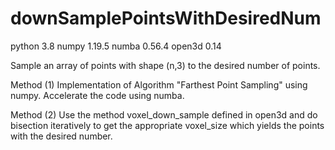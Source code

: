 # downSamplePointsWithDesiredNum

python 3.8
numpy 1.19.5
numba 0.56.4
open3d 0.14


Sample an array of points with shape (n,3) to the desired number of points.


Method (1) Implementation of Algorithm "Farthest Point Sampling" using numpy. Accelerate the code using numba.

Method (2) Use the method voxel_down_sample defined in open3d and do bisection iteratively to get the appropriate voxel_size which yields the points with the desired number.

